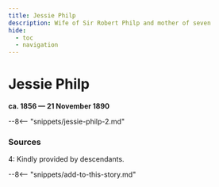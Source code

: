 ```yaml
---
title: Jessie Philp
description: Wife of Sir Robert Philp and mother of seven
hide:
  - toc
  - navigation 
---
```


# Jessie Philp

**ca. 1856 — 21 November 1890**

--8<-- "snippets/jessie-philp-2.md"

### Sources

4: Kindly provided by descendants.

--8<-- "snippets/add-to-this-story.md"